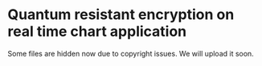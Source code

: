 # Quantum resistant encryption on real time chart application

Some files are hidden now due to copyright issues. We will upload it soon.
 
